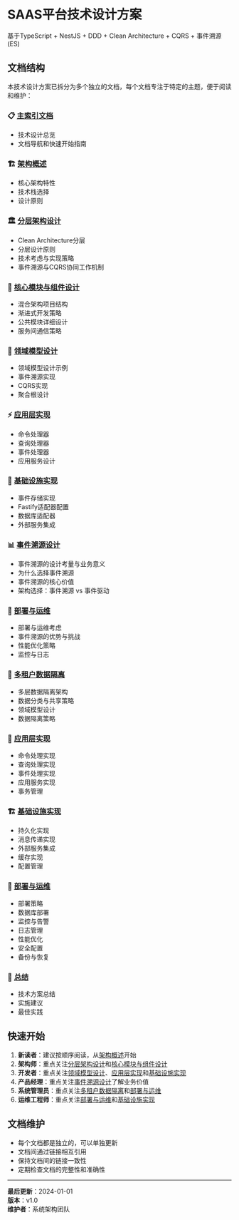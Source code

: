 # SAAS平台技术设计方案

基于TypeScript + NestJS + DDD + Clean Architecture + CQRS + 事件溯源(ES)

## 文档结构

本技术设计方案已拆分为多个独立的文档，每个文档专注于特定的主题，便于阅读和维护：

### 📋 [主索引文档](./README.md)
- 技术设计总览
- 文档导航和快速开始指南

### 🏗️ [架构概述](./01-architecture-overview.md)
- 核心架构特性
- 技术栈选择
- 设计原则

### 🏛️ [分层架构设计](./02-layered-architecture.md)
- Clean Architecture分层
- 分层设计原则
- 技术考虑与实现策略
- 事件溯源与CQRS协同工作机制

### 🧩 [核心模块与组件设计](./03-core-modules.md)
- 混合架构项目结构
- 渐进式开发策略
- 公共模块详细设计
- 服务间通信策略

### 🎯 [领域模型设计](./04-domain-models.md)
- 领域模型设计示例
- 事件溯源实现
- CQRS实现
- 聚合根设计

### ⚡ [应用层实现](./05-application-layer.md)
- 命令处理器
- 查询处理器
- 事件处理器
- 应用服务设计

### 🔧 [基础设施实现](./06-infrastructure.md)
- 事件存储实现
- Fastify适配器配置
- 数据库适配器
- 外部服务集成

### 📊 [事件溯源设计](./07-event-sourcing.md)
- 事件溯源的设计考量与业务意义
- 为什么选择事件溯源
- 事件溯源的核心价值
- 架构选择：事件溯源 vs 事件驱动

### 🚀 [部署与运维](./08-deployment.md)
- 部署与运维考虑
- 事件溯源的优势与挑战
- 性能优化策略
- 监控与日志

### 🏢 [多租户数据隔离](./09-multitenant.md)
- 多层数据隔离架构
- 数据分类与共享策略
- 领域模型设计
- 数据隔离策略

### 🔧 [应用层实现](./05-application-layer.md)
- 命令处理实现
- 查询处理实现
- 事件处理实现
- 应用服务实现
- 事务管理

### 🏗️ [基础设施实现](./06-infrastructure.md)
- 持久化实现
- 消息传递实现
- 外部服务集成
- 缓存实现
- 配置管理

### 🚀 [部署与运维](./08-deployment.md)
- 部署策略
- 数据库部署
- 监控与告警
- 日志管理
- 性能优化
- 安全配置
- 备份与恢复

### 📝 [总结](./10-summary.md)
- 技术方案总结
- 实施建议
- 最佳实践

## 快速开始

1. **新读者**：建议按顺序阅读，从[架构概述](./01-architecture-overview.md)开始
2. **架构师**：重点关注[分层架构设计](./02-layered-architecture.md)和[核心模块与组件设计](./03-core-modules.md)
3. **开发者**：重点关注[领域模型设计](./04-domain-models.md)、[应用层实现](./05-application-layer.md)和[基础设施实现](./06-infrastructure.md)
4. **产品经理**：重点关注[事件溯源设计](./07-event-sourcing.md)了解业务价值
5. **系统管理员**：重点关注[多租户数据隔离](./09-multitenant.md)和[部署与运维](./08-deployment.md)
6. **运维工程师**：重点关注[部署与运维](./08-deployment.md)和[基础设施实现](./06-infrastructure.md)

## 文档维护

- 每个文档都是独立的，可以单独更新
- 文档间通过链接相互引用
- 保持文档间的链接一致性
- 定期检查文档的完整性和准确性

---

**最后更新**：2024-01-01  
**版本**：v1.0  
**维护者**：系统架构团队
